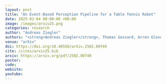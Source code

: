 ```yaml
---
layout: post
title: "An Event-Based Perception Pipeline for a Table Tennis Robot"
date: 2025-02-04 00:00:00 +00:00
image: /images/arxiv25.png
categories: research
author: "Andreas Ziegler"
authors: "<strong>Andreas Ziegler</strong>, Thomas Gossard, Arren Glover, Andreas Zell"
venue: "arXiv"
doi: https://doi.org/10.48550/arXiv.2502.00749
cite: /cites/arxiv25.bib
arxiv: https://arxiv.org/pdf/2502.00749
poster:
code:
website:
youtube:
---
```


